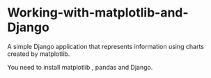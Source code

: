 # Working-with-matplotlib-and-Django

A simple Django application that represents information using charts created by matplotlib.

You need to install matplotlib , pandas and Django.
